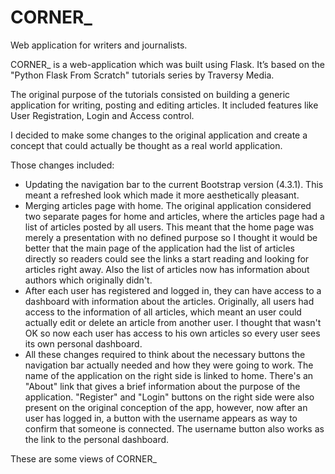 # CORNER_
Web application for writers and journalists.

CORNER_ is a web-application which was built using Flask. It’s based on the "Python Flask From Scratch" tutorials series by Traversy Media.

The original purpose of the tutorials consisted on building a generic application for writing, posting and editing articles.
It included features like User Registration, Login and Access control.

I decided to make some changes to the original application and create a concept that could actually be thought as a real world application. 

Those changes included:
- Updating the navigation bar to the current Bootstrap version (4.3.1). This meant a refreshed look which made it more aesthetically pleasant.
- Merging articles page with home. The original application considered two separate pages for home and articles, where the  articles page had a list of articles posted by all users. This meant that the home page was merely a presentation with no defined purpose so I thought it would be better that the main page of the application had the list of articles directly so readers could see the links a start reading and looking for articles right away. Also the list of articles now has information about authors which originally didn't.
- After each user has registered and logged in, they can have access to a dashboard with information about the articles. Originally, all users had access to the information of all articles, which meant an user could actually edit or delete an article from another user. I thought that wasn't OK so now each user has access to his own articles so every user sees its own personal dashboard.
- All these changes required to think about the necessary buttons the navigation bar actually needed and how they were going to work. The name of the application on the right side is linked to home. There's an "About" link that gives a brief information about the purpose of the application. "Register" and "Login" buttons on the right side were also present on the original conception of the app, however, now after an user has logged in, a button with the username appears as way to confirm that someone is connected. The username button also works as the link to the personal dashboard.

These are some views of CORNER_

